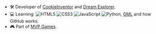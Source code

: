 - 🛠 Developer of [CookieInventor](https://gamejolt.com/games/cookieinventor/825626) and [Dream Explorer](https://gamejolt.com/games/DreamExplorer/923212). 
- 💻 Learning:  ![HTML5](https://img.shields.io/badge/html5-%23E34F26.svg?style=for-the-badge&logo=html5&logoColor=white&style=flat) ![CSS3](https://img.shields.io/badge/css3-%231572B6.svg?style=for-the-badge&logo=css3&logoColor=white&style=flat) ![JavaScript](https://img.shields.io/badge/javascript-%23323330.svg?style=for-the-badge&logo=javascript&logoColor=%23F7DF1E&style=flat) ![Python](https://img.shields.io/badge/python-3670A0?style=for-the-badge&logo=python&logoColor=ffdd54&style=flat), [GML](https://manual.gamemaker.io/monthly/en/GameMaker_Language/GML_Overview/GML_Overview.htm) and how GitHub works. 
- 🎮 Part of [MVP Games](https://github.com/MVPGamesDevs).
